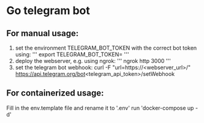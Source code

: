 # Go telegram bot
## For manual usage:
1. set the environment TELEGRAM_BOT_TOKEN with the correct bot token using:
'''
export TELEGRAM_BOT_TOKEN=<TOKEN>
'''
2. deploy the webserver, e.g. using ngrok:
'''
ngrok http 3000
'''
3. set the telegram bot webhook:
curl -F "url=https://<webserver_url>/"  https://api.telegram.org/bot<telegram_api_token>/setWebhook

## For containerized usage:
Fill in the env.template file and rename it to '.env'
run 'docker-compose up -d'

